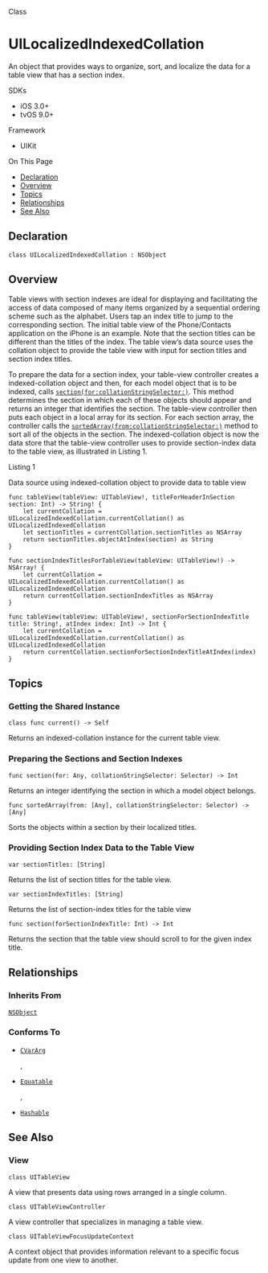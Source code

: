 Class

# UILocalizedIndexedCollation

An object that provides ways to organize, sort, and localize the data for a table view that has a section index. 

SDKs

- iOS 3.0+
- tvOS 9.0+

Framework

- UIKit

On This Page

- [Declaration](https://developer.apple.com/documentation/uikit/uilocalizedindexedcollation#declarations)
- [Overview](https://developer.apple.com/documentation/uikit/uilocalizedindexedcollation#overview)
- [Topics](https://developer.apple.com/documentation/uikit/uilocalizedindexedcollation#topics)
- [Relationships](https://developer.apple.com/documentation/uikit/uilocalizedindexedcollation#relationships)
- [See Also](https://developer.apple.com/documentation/uikit/uilocalizedindexedcollation#see-also)

## Declaration

```
class UILocalizedIndexedCollation : NSObject
```

## Overview

Table views with section indexes are ideal for displaying and facilitating the access of data composed of many items organized by a sequential ordering scheme such as the alphabet. Users tap an index title to jump to the corresponding section. The initial table view of the Phone/Contacts application on the iPhone is an example. Note that the section titles can be different than the titles of the index. The table view’s data source uses the collation object to provide the table view with input for section titles and section index titles.

To prepare the data for a section index, your table-view controller creates a indexed-collation object and then, for each model object that is to be indexed, calls [`section(for:collationStringSelector:)`](https://developer.apple.com/documentation/uikit/uilocalizedindexedcollation/1620378-section). This method determines the section in which each of these objects should appear and returns an integer that identifies the section. The table-view controller then puts each object in a local array for its section. For each section array, the controller calls the [`sortedArray(from:collationStringSelector:)`](https://developer.apple.com/documentation/uikit/uilocalizedindexedcollation/1620382-sortedarray) method to sort all of the objects in the section. The indexed-collation object is now the data store that the table-view controller uses to provide section-index data to the table view, as illustrated in Listing 1.

Listing 1

 

Data source using indexed-collation object to provide data to table view

```
func tableView(tableView: UITableView!, titleForHeaderInSection section: Int) -> String! {
    let currentCollation = UILocalizedIndexedCollation.currentCollation() as UILocalizedIndexedCollation
    let sectionTitles = currentCollation.sectionTitles as NSArray
    return sectionTitles.objectAtIndex(section) as String
}
 
func sectionIndexTitlesForTableView(tableView: UITableView!) -> NSArray! {
    let currentCollation = UILocalizedIndexedCollation.currentCollation() as UILocalizedIndexedCollation
    return currentCollation.sectionIndexTitles as NSArray
}
 
func tableView(tableView: UITableView!, sectionForSectionIndexTitle title: String!, atIndex index: Int) -> Int {
    let currentCollation = UILocalizedIndexedCollation.currentCollation() as UILocalizedIndexedCollation
    return currentCollation.sectionForSectionIndexTitleAtIndex(index)
}
```

## Topics

### Getting the Shared Instance

```
class func current() -> Self
```

Returns an indexed-collation instance for the current table view.

### Preparing the Sections and Section Indexes

```
func section(for: Any, collationStringSelector: Selector) -> Int
```

Returns an integer identifying the section in which a model object belongs.

```
func sortedArray(from: [Any], collationStringSelector: Selector) -> [Any]
```

Sorts the objects within a section by their localized titles.

### Providing Section Index Data to the Table View

```
var sectionTitles: [String]
```

Returns the list of section titles for the table view. 

```
var sectionIndexTitles: [String]
```

Returns the list of section-index titles for the table view

```
func section(forSectionIndexTitle: Int) -> Int
```

Returns the section that the table view should scroll to for the given index title.

## Relationships

### Inherits From

[`NSObject`](https://developer.apple.com/documentation/objectivec/nsobject)

### Conforms To

- [`CVarArg`](https://developer.apple.com/documentation/swift/cvararg)

  , 

- [`Equatable`](https://developer.apple.com/documentation/swift/equatable)

  , 

- [`Hashable`](https://developer.apple.com/documentation/swift/hashable)

## See Also

### View

```
class UITableView
```

A view that presents data using rows arranged in a single column.

```
class UITableViewController
```

A view controller that specializes in managing a table view. 

```
class UITableViewFocusUpdateContext
```

A context object that provides information relevant to a specific focus update from one view to another.